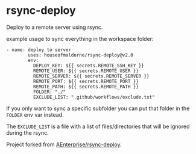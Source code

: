 # rsync-deploy

Deploy to a remote server using rsync.

example usage to sync everything in the workspace folder:
```
- name: deploy to server
        uses: houseofmaldorne/rsync-deploy@v2.0
        env:
          DEPLOY_KEY: ${{ secrets.REMOTE_SSH_KEY }}
          REMOTE_USER: ${{ secrets.REMOTE_USER }}
          REMOTE_SERVER: ${{ secrets.REMOTE_SERVER }}
          REMOTE_PORT: ${{ secrets.REMOTE_PORT }}
          REMOTE_PATH: ${{ secrets.REMOTE_PATH }}
          FOLDER: "./"
          EXCLUDE_LIST: ".github/workflows/exclude.txt"
```

If you only want to sync a specific subfolder you can put that folder in the `FOLDER` env var instead.

The `EXCLUDE_LIST` is a file with a list of files/directories that will be ignored during the rsync.

Project forked from [AEnterprise/rsync-deploy](https://github.com/AEnterprise/rsync-deploy).
